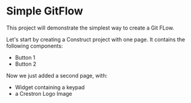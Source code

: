 # Simple GitFlow 

This project will demonstrate the simplest way to create a Git FLow.

Let's start by creating a Construct project with one page. It contains the following components:
* Button 1
* Button 2

Now we just added a second page, with:
* Widget containing a keypad
* a Crestron Logo Image
